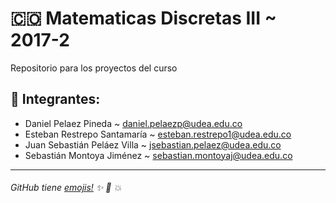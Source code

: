 # 🇨🇴 Matematicas Discretas III ~ 2017-2
Repositorio para los proyectos del curso

## :busts_in_silhouette: Integrantes:
+ Daniel Pelaez Pineda ~ daniel.pelaezp@udea.edu.co
+ Esteban Restrepo Santamaría ~ esteban.restrepo1@udea.edu.co
+ Juan Sebastián Peláez Villa ~ jsebastian.pelaez@udea.edu.co
+ Sebastián Montoya Jiménez ~ sebastian.montoyaj@udea.edu.co

***
###### GitHub tiene [emojis!](https://www.webpagefx.com/tools/emoji-cheat-sheet/) :sparkles: :camel: :boom: